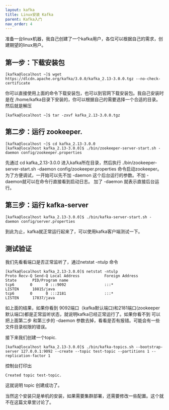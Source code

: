 ```yaml
---
layout: kafka
title: Linux安装 Kafka
parent: Kafka入门
nav_order: 4
---
```


准备一台linux机器，我自己创建了一个kafka用户，各位可以根据自己的需求，创建期望的linux用户。

## 第一步：下载安装包
```
[kafka@localhost ~]$ wget https://dlcdn.apache.org/kafka/3.0.0/kafka_2.13-3.0.0.tgz --no-check-certificate
```
你可以直接使用上面的命令下载安装包，也可以到官网下载安装包。我自己安装时是在 /home/kafka目录下安装的，你可以根据自己的需要选择一个合适的目录。然后就是解压
```
[kafka@localhost ~]$ tar -zxvf kafka_2.13-3.0.0.tgz 
```


## 第二步：运行 zookeeper. 

```
[kafka@localhost ~]$ cd kafka_2.13-3.0.0
[kafka@localhost kafka_2.13-3.0.0]$ ./bin/zookeeper-server-start.sh -daemon config/zookeeper.properties 

```
先通过 cd kafka_2.13-3.0.0 进入kafka所在目录，然后执行 ./bin/zookeeper-server-start.sh -daemon config/zookeeper.properties 命令启动zookeeper。为了方便调试，一开始可以先不加 -daemon 这个后台运行的参数。不加 -daemon就可以在命令行直接看到启动日志。 加了 -daemon 就表示直接后台运行。


## 第三步：运行 kafka-server

```
[kafka@localhost kafka_2.13-3.0.0]$ ./bin/kafka-server-start.sh -daemon config/server.properties 
```

到此为止，kafka就正常运行起来了，可以使用kafka客户端测试一下。

## 测试验证
我们先看看端口是否正常监听了，通过netstat -ntulp 命令
```
[kafka@localhost kafka_2.13-3.0.0]$ netstat -ntulp
Proto Recv-Q Send-Q Local Address           Foreign Address         State       PID/Program name    
tcp6       0      0 :::9092                 :::*                    LISTEN      18815/java          
tcp6       0      0 :::2181                 :::*                    LISTEN      17837/java     
```
如上面的结果，如果你看到 9092端口（kafka默认端口)和2181端口(zookeeper默认端口)都是正常监听状态，就说明kafka已经正常运行了。如果你看不到 可以把上面第二步 和第三步的 -daemon 参数去掉，看看是否有报错。可能会有一些文件目录权限的错误。

接下来我们创建一个topic.
```
[kafka@localhost kafka_2.13-3.0.0]$ ./bin/kafka-topics.sh --bootstrap-server 127.0.0.1:9092 --create --topic test-topic --partitions 1 --replication-factor 1
```
控制台打印出
```
Created topic test-topic.
```
这就说明 topic 创建成功了。

当然这个安装只是单机的安装，如果需要集群部署，还需要修改一些配置。这个就不在这篇文章里讨论了。